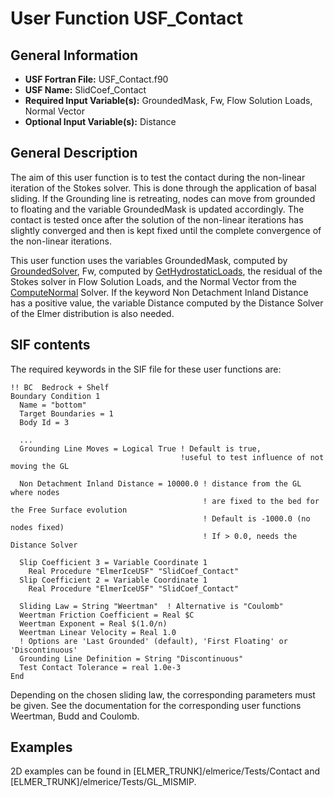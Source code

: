 # User Function USF_Contact
## General Information
- **USF Fortran File:** USF_Contact.f90
- **USF Name:** SlidCoef_Contact
- **Required Input Variable(s):** GroundedMask, Fw, Flow Solution Loads, Normal Vector
- **Optional Input Variable(s):** Distance

## General Description
The aim of this user function is to test the contact during the non-linear iteration of the Stokes solver. This is done through the application of basal sliding. If the Grounding line is retreating, nodes can move from grounded to floating and the variable GroundedMask is updated accordingly. The contact is tested once after the solution of the non-linear iterations has slightly converged and then is kept fixed until the complete convergence of the non-linear iterations.

This user function uses the variables GroundedMask, computed by [GroundedSolver](../../Solvers/Documentation/GroundedSolver.md), Fw, computed by [GetHydrostaticLoads](../../Solvers/Documentation/GetHydrostaticLoads.md), the residual of the Stokes solver in Flow Solution Loads, and the Normal Vector from the [ComputeNormal](../../Solvers/Documentation/Normal.md) Solver. If the keyword Non Detachment Inland Distance has a positive value, the variable Distance computed by the Distance Solver of the Elmer distribution is also needed.

## SIF contents
The required keywords in the SIF file for these user functions are:

```
!! BC  Bedrock + Shelf
Boundary Condition 1
  Name = "bottom"
  Target Boundaries = 1
  Body Id = 3
  
  ...
  Grounding Line Moves = Logical True ! Default is true, 
                                      !useful to test influence of not moving the GL
  
  Non Detachment Inland Distance = 10000.0 ! distance from the GL where nodes 
                                           ! are fixed to the bed for the Free Surface evolution
                                           ! Default is -1000.0 (no nodes fixed) 
                                           ! If > 0.0, needs the Distance Solver
  
  Slip Coefficient 3 = Variable Coordinate 1
    Real Procedure "ElmerIceUSF" "SlidCoef_Contact"
  Slip Coefficient 2 = Variable Coordinate 1
    Real Procedure "ElmerIceUSF" "SlidCoef_Contact"

  Sliding Law = String "Weertman"  ! Alternative is "Coulomb"
  Weertman Friction Coefficient = Real $C
  Weertman Exponent = Real $(1.0/n)
  Weertman Linear Velocity = Real 1.0
  ! Options are 'Last Grounded' (default), 'First Floating' or 'Discontinuous' 
  Grounding Line Definition = String "Discontinuous"
  Test Contact Tolerance = real 1.0e-3
End
```
Depending on the chosen sliding law, the corresponding parameters must be given. See the documentation for the corresponding user functions Weertman, Budd and Coulomb.

## Examples
2D examples can be found in [ELMER_TRUNK]/elmerice/Tests/Contact and [ELMER_TRUNK]/elmerice/Tests/GL_MISMIP.
